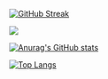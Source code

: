 [![GitHub Streak](http://github-readme-streak-stats.herokuapp.com?user=chengafei&theme=transparent&hide_border=true)](https://git.io/streak-stats)

![](https://komarev.com/ghpvc/?username=your-github-username)

[![Anurag's GitHub stats](https://github-readme-stats.vercel.app/api?username=chengafei&count_private=true&show_icons=true&hide=prs,issues,contribs&theme=transparent)](https://github.com/anuraghazra/github-readme-stats)

[![Top Langs](https://github-readme-stats.vercel.app/api/top-langs/?username=chengafei&theme=transparent&layout=compact&langs_count=8&hide=jupyter%20notebook,go)](https://github.com/anuraghazra/github-readme-stats)
